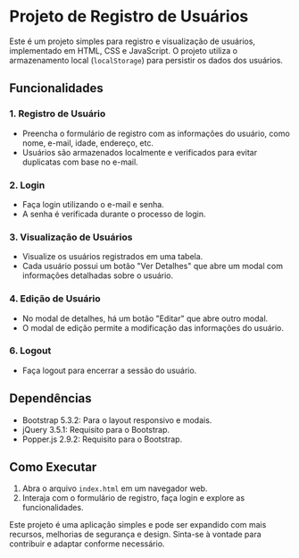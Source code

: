 # Projeto de Registro de Usuários

Este é um projeto simples para registro e visualização de usuários, implementado em HTML, CSS e JavaScript. O projeto utiliza o armazenamento local (`localStorage`) para persistir os dados dos usuários.

## Funcionalidades

### 1. Registro de Usuário

- Preencha o formulário de registro com as informações do usuário, como nome, e-mail, idade, endereço, etc.
- Usuários são armazenados localmente e verificados para evitar duplicatas com base no e-mail.

### 2. Login

- Faça login utilizando o e-mail e senha.
- A senha é verificada durante o processo de login.

### 3. Visualização de Usuários

- Visualize os usuários registrados em uma tabela.
- Cada usuário possui um botão "Ver Detalhes" que abre um modal com informações detalhadas sobre o usuário.

### 4. Edição de Usuário

- No modal de detalhes, há um botão "Editar" que abre outro modal.
- O modal de edição permite a modificação das informações do usuário.



### 6. Logout

- Faça logout para encerrar a sessão do usuário.


## Dependências

- Bootstrap 5.3.2: Para o layout responsivo e modais.
- jQuery 3.5.1: Requisito para o Bootstrap.
- Popper.js 2.9.2: Requisito para o Bootstrap.

## Como Executar

1. Abra o arquivo `index.html` em um navegador web.
2. Interaja com o formulário de registro, faça login e explore as funcionalidades.

Este projeto é uma aplicação simples e pode ser expandido com mais recursos, melhorias de segurança e design. Sinta-se à vontade para contribuir e adaptar conforme necessário.
